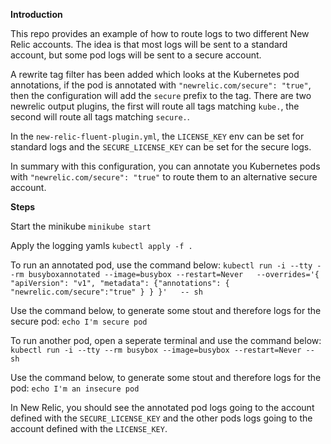 **Introduction**

This repo provides an example of how to route logs to two different New Relic accounts. The idea is that most logs will be sent to a standard account, but some pod logs will be sent to a secure account.

A rewrite tag filter has been added which looks at the Kubernetes pod annotations, if the pod is annotated with `"newrelic.com/secure": "true"`, then the configuration will add the `secure` prefix to the tag. There are two newrelic output plugins, the first will route all tags matching `kube.`, the second will route all tags matching `secure.`.

In the `new-relic-fluent-plugin.yml`, the `LICENSE_KEY` env can be set for standard logs and the `SECURE_LICENSE_KEY` can be set for the secure logs.

In summary with this configuration, you can annotate you Kubernetes pods with `"newrelic.com/secure": "true"` to route them to an alternative secure account.

**Steps**

Start the minikube
`minikube start`

Apply the logging yamls
`kubectl apply -f .`

To run an annotated pod, use the command below:
`kubectl run -i --tty --rm busyboxannotated --image=busybox --restart=Never   --overrides='{ "apiVersion": "v1", "metadata": {"annotations": { "newrelic.com/secure":"true" } } }'   -- sh`

Use the command below, to generate some stout and therefore logs for the secure pod:
`echo I'm secure pod`

To run another pod, open a seperate terminal and use the command below:
`kubectl run -i --tty --rm busybox --image=busybox --restart=Never -- sh`

Use the command below, to generate some stout and therefore logs for the pod:
`echo I'm an insecure pod`

In New Relic, you should see the annotated pod logs going to the account defined with the `SECURE_LICENSE_KEY` and the other pods logs going to the account defined with the `LICENSE_KEY`.
